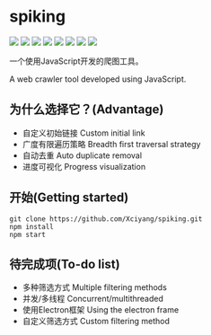 # spiking

![](https://img.shields.io/github/issues/Xciyang/spiking)
![](https://img.shields.io/github/forks/Xciyang/spiking)
![](https://img.shields.io/github/stars/Xciyang/spiking)
![](https://img.shields.io/github/license/Xciyang/spiking)
![](https://img.shields.io/github/languages/top/Xciyang/spiking)
![](https://img.shields.io/github/last-commit/Xciyang/spiking)
![](https://img.shields.io/github/languages/code-size/Xciyang/spiking)
![](https://img.shields.io/github/repo-size/Xciyang/spiking)

一个使用JavaScript开发的爬图工具。

A web crawler tool developed using JavaScript.

## 为什么选择它？(Advantage)

- 自定义初始链接 Custom initial link
- 广度有限遍历策略 Breadth first traversal strategy
- 自动去重 Auto duplicate removal
- 进度可视化 Progress visualization

## 开始(Getting started)

```
git clone https://github.com/Xciyang/spiking.git
npm install
npm start
```

## 待完成项(To-do list)

- 多种筛选方式 Multiple filtering methods
- 并发/多线程 Concurrent/multithreaded
- 使用Electron框架 Using the electron frame
- 自定义筛选方式 Custom filtering method